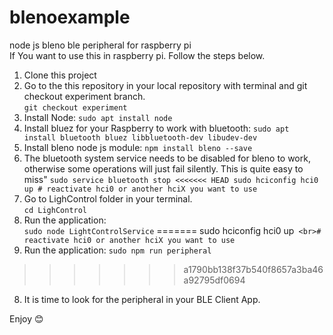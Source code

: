 # blenoexample
node js bleno ble peripheral for raspberry pi
<br>
If You want to use this in raspberry pi. Follow the steps below.
1. Clone this project 
2. Go to the this repository in your local repository with terminal and git checkout experiment branch.<br> `git checkout experiment`
3. Install Node:
    `sudo apt install node`
4. Install bluez for your Raspberry to work with bluetooth: 
    `sudo apt install bluetooth bluez libbluetooth-dev libudev-dev`
5. Install bleno node js module: 
    `npm install bleno --save`
6. The bluetooth system service needs to be disabled for bleno to work, otherwise some operations will just fail silently. This is quite easy to miss" 
    `sudo service bluetooth stop
<<<<<<< HEAD
     sudo hciconfig hci0 up # reactivate hci0 or another hciX you want to use`
7. Go to LighControl folder in your terminal.  <br> `cd LighControl`
8. Run the application: <br>
    `sudo node LightControlService`
=======
     sudo hciconfig hci0 up`
     <br># reactivate hci0 or another hciX you want to use`
7. Run the application: 
    `sudo npm run peripheral`
>>>>>>> a1790bb138f37b540f8657a3ba46a92795df0694

8. It is time to look for the peripheral in your BLE Client App. 

Enjoy 😊
